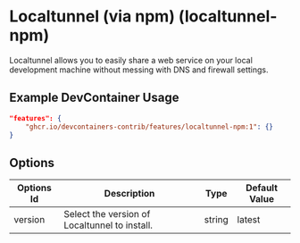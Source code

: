 
# Localtunnel (via npm) (localtunnel-npm)

Localtunnel allows you to easily share a web service on your local development machine without messing with DNS and firewall settings.

## Example DevContainer Usage

```json
"features": {
    "ghcr.io/devcontainers-contrib/features/localtunnel-npm:1": {}
}
```

## Options

| Options Id | Description | Type | Default Value |
|-----|-----|-----|-----|
| version | Select the version of Localtunnel to install. | string | latest |


